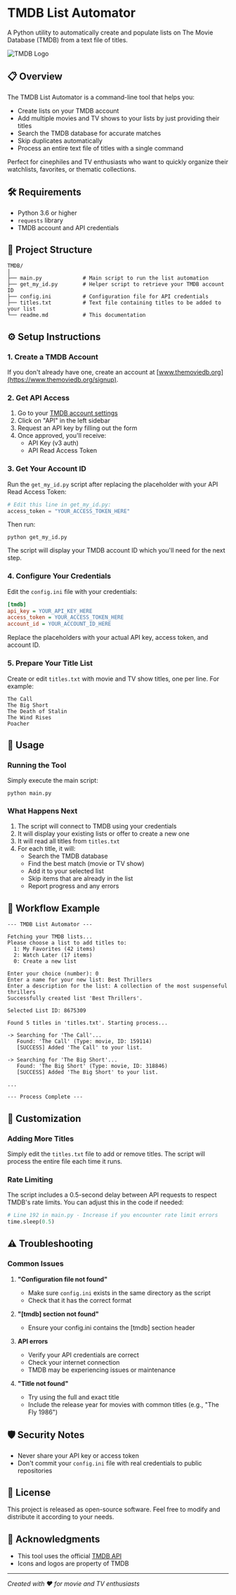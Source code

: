 # TMDB List Automator

A Python utility to automatically create and populate lists on The Movie Database (TMDB) from a text file of titles.

![TMDB Logo](https://www.themoviedb.org/assets/2/v4/logos/v2/blue_square_2-d537fb228cf3ded904ef09b136fe3fec72548ebc1fea3fbbd1ad9e36364db38b.svg)

## 📋 Overview

The TMDB List Automator is a command-line tool that helps you:

- Create lists on your TMDB account
- Add multiple movies and TV shows to your lists by just providing their titles
- Search the TMDB database for accurate matches
- Skip duplicates automatically
- Process an entire text file of titles with a single command

Perfect for cinephiles and TV enthusiasts who want to quickly organize their watchlists, favorites, or thematic collections.

## 🛠️ Requirements

- Python 3.6 or higher
- `requests` library
- TMDB account and API credentials

## 🔧 Project Structure

```
TMDB/
│
├── main.py             # Main script to run the list automation
├── get_my_id.py        # Helper script to retrieve your TMDB account ID
├── config.ini          # Configuration file for API credentials
├── titles.txt          # Text file containing titles to be added to your list
└── readme.md           # This documentation
```

## ⚙️ Setup Instructions

### 1. Create a TMDB Account

If you don't already have one, create an account at [www.themoviedb.org](https://www.themoviedb.org/signup).

### 2. Get API Access

1. Go to your [TMDB account settings](https://www.themoviedb.org/settings/api)
2. Click on "API" in the left sidebar
3. Request an API key by filling out the form
4. Once approved, you'll receive:
   - API Key (v3 auth)
   - API Read Access Token

### 3. Get Your Account ID

Run the `get_my_id.py` script after replacing the placeholder with your API Read Access Token:

```python
# Edit this line in get_my_id.py:
access_token = "YOUR_ACCESS_TOKEN_HERE"
```

Then run:

```
python get_my_id.py
```

The script will display your TMDB account ID which you'll need for the next step.

### 4. Configure Your Credentials

Edit the `config.ini` file with your credentials:

```ini
[tmdb]
api_key = YOUR_API_KEY_HERE
access_token = YOUR_ACCESS_TOKEN_HERE
account_id = YOUR_ACCOUNT_ID_HERE
```

Replace the placeholders with your actual API key, access token, and account ID.

### 5. Prepare Your Title List

Create or edit `titles.txt` with movie and TV show titles, one per line. For example:

```
The Call
The Big Short
The Death of Stalin
The Wind Rises
Poacher
```

## 🚀 Usage

### Running the Tool

Simply execute the main script:

```
python main.py
```

### What Happens Next

1. The script will connect to TMDB using your credentials
2. It will display your existing lists or offer to create a new one
3. It will read all titles from `titles.txt`
4. For each title, it will:
   - Search the TMDB database
   - Find the best match (movie or TV show)
   - Add it to your selected list
   - Skip items that are already in the list
   - Report progress and any errors

## 🔄 Workflow Example

```
--- TMDB List Automator ---

Fetching your TMDB lists...
Please choose a list to add titles to:
  1: My Favorites (42 items)
  2: Watch Later (17 items)
  0: Create a new list

Enter your choice (number): 0
Enter a name for your new list: Best Thrillers
Enter a description for the list: A collection of the most suspenseful thrillers
Successfully created list 'Best Thrillers'.

Selected List ID: 8675309

Found 5 titles in 'titles.txt'. Starting process...

-> Searching for 'The Call'...
   Found: 'The Call' (Type: movie, ID: 159114)
   [SUCCESS] Added 'The Call' to your list.

-> Searching for 'The Big Short'...
   Found: 'The Big Short' (Type: movie, ID: 318846)
   [SUCCESS] Added 'The Big Short' to your list.

...

--- Process Complete ---
```

## 📝 Customization

### Adding More Titles

Simply edit the `titles.txt` file to add or remove titles. The script will process the entire file each time it runs.

### Rate Limiting

The script includes a 0.5-second delay between API requests to respect TMDB's rate limits. You can adjust this in the code if needed:

```python
# Line 192 in main.py - Increase if you encounter rate limit errors
time.sleep(0.5)
```

## ⚠️ Troubleshooting

### Common Issues

1. **"Configuration file not found"**
   - Make sure `config.ini` exists in the same directory as the script
   - Check that it has the correct format

2. **"[tmdb] section not found"**
   - Ensure your config.ini contains the [tmdb] section header

3. **API errors**
   - Verify your API credentials are correct
   - Check your internet connection
   - TMDB may be experiencing issues or maintenance

4. **"Title not found"**
   - Try using the full and exact title
   - Include the release year for movies with common titles (e.g., "The Fly 1986")

## 🛡️ Security Notes

- Never share your API key or access token
- Don't commit your `config.ini` file with real credentials to public repositories

## 📄 License

This project is released as open-source software. Feel free to modify and distribute it according to your needs.

## 🙏 Acknowledgments

- This tool uses the official [TMDB API](https://developers.themoviedb.org/3/getting-started/introduction)
- Icons and logos are property of TMDB

---

_Created with ❤️ for movie and TV enthusiasts_
